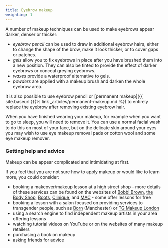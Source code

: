 ```yaml
---
title: Eyebrow makeup
weighting: 1
---
```


A number of makeup techniques can be used to make eyebrows appear darker, denser or thicker:

- *eyebrow pencil* can be used to draw in additional eyebrow hairs, either to change the shape of the brow, make it look thicker, or to cover gaps or patches.
- *gels* allow you to fix eyebrows in place after you have brushed them into a new position. They can also be tinted to provide the effect of darker eyebrows or conceal greying eyebrows.
- *waxes* provide a waterproof alternative to gels.
- *powders* are applied with a makeup brush and darken the whole eyebrow area.

It is also possible to use eyebrow pencil or [permanent makeup]({{ site.baseurl }}{% link _articles/permanent-makeup.md %}) to entirely replace the eyebrow after removing existing eyebrow hair.

When you have finished wearing your makeup, for example when you want to go to sleep, you will need to remove it. You can use a normal facial wash to do this on most of your face, but on the delicate skin around your eyes you may wish to use eye makeup removal pads or cotton wool and some eye makeup remover. 

### Getting help and advice

Makeup can be appear complicated and intimidating at first.

If you feel that you are not sure how to apply makeup or would like to learn more, you could consider:

- booking a makeover/makeup lesson at a high street shop - more details of these services can be found on the websites of [Bobbi Brown](https://www.bobbibrown.co.uk/book-appointment), [the Body Shop](https://help.thebodyshop.com/en-gb/products-and-services/makeover), [Boots](http://www.boots.com/beauty-services/no7-book-an-appointment), [Clinique](https://www.clinique.co.uk/book-appointment), and [MAC](http://www.maccosmetics.co.uk/makeup-services) - some offer lessons for free
- booking a lesson with a salon focused on providing services to transgender people, such as [Born](http://born.uk.com/makeup-and-photography/) (Manchester) or [TG Makeup London](http://www.transgendermakeuplondon.com/)
- using a search engine to find independent makeup artists in your area offering lessons
- watching tutorial videos on YouTube or on the websites of many makeup retailers
- purchasing a book on makeup
- asking friends for advice
